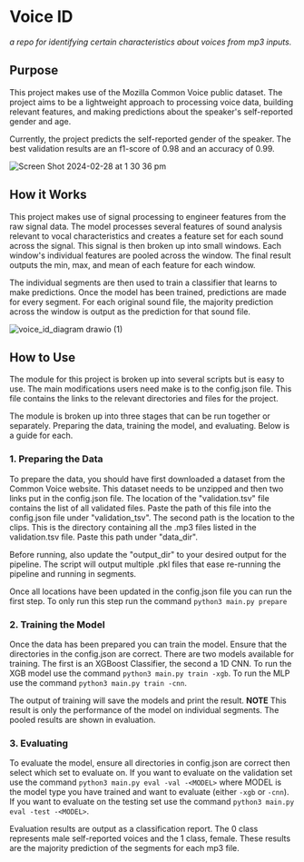 # Voice ID
*a repo for identifying certain characteristics about voices from mp3 inputs.*

## Purpose
This project makes use of the Mozilla Common Voice public dataset. The project aims to be a lightweight approach to processing voice data, building relevant features, and making predictions about the speaker's self-reported gender and age. 

Currently, the project predicts the self-reported gender of the speaker. The best validation results are an f1-score of 0.98 and an accuracy of 0.99.

![Screen Shot 2024-02-28 at 1 30 36 pm](https://github.com/elisedemarie/voice_id/assets/135685125/a0cd8a6b-da50-4836-b14c-675d546fdd7f)



## How it Works
This project makes use of signal processing to engineer features from the raw signal data. The model processes several features of sound analysis relevant to vocal characteristics and creates a feature set for each sound across the signal. This signal is then broken up into small windows. Each window's individual features are pooled across the window. The final result outputs the min, max, and mean of each feature for each window. 

The individual segments are then used to train a classifier that learns to make predictions. Once the model has been trained, predictions are made for every segment. For each original sound file, the majority prediction across the window is output as the prediction for that sound file.

![voice_id_diagram drawio (1)](https://github.com/elisedemarie/voice_id/assets/135685125/fcf91ef9-9954-4e20-a9a7-0303ed820da1)

## How to Use
The module for this project is broken up into several scripts but is easy to use. The main modifications users need make is to the config.json file. This file contains the links to the relevant directories and files for the project.

The module is broken up into three stages that can be run together or separately. Preparing the data, training the model, and evaluating. Below is a guide for each.

### 1. Preparing the Data
To prepare the data, you should have first downloaded a dataset from the Common Voice website. This dataset needs to be unzipped and then two links put in the config.json file. The location of the "validation.tsv" file contains the list of all validated files. Paste the path of this file into the config.json file under "validation_tsv". The second path is the location to the clips. This is the directory containing all the .mp3 files listed in the validation.tsv file. Paste this path under "data_dir".

Before running, also update the "output_dir" to your desired output for the pipeline. The script will output multiple .pkl files that ease re-running the pipeline and running in segments.

Once all locations have been updated in the config.json file you can run the first step. To only run this step run the command `python3 main.py prepare`

### 2. Training the Model
Once the data has been prepared you can train the model. Ensure that the directories in the config.json are correct. There are two models available for training. The first is an XGBoost Classifier, the second a 1D CNN. To run the XGB model use the command `python3 main.py train -xgb`. To run the MLP use the command `python3 main.py train -cnn`. 

The output of training will save the models and print the result. **NOTE** This result is only the performance of the model on individual segments. The pooled results are shown in evaluation.

### 3. Evaluating
To evaluate the model, ensure all directories in config.json are correct then select which set to evaluate on. If you want to evaluate on the validation set use the command `python3 main.py eval -val -<MODEL>` where MODEL is the model type you have trained and want to evaluate (either `-xgb` or `-cnn`). If you want to evaluate on the testing set use the command `python3 main.py eval -test -<MODEL>`. 

Evaluation results are output as a classification report. The 0 class represents male self-reported voices and the 1 class, female. These results are the majority prediction of the segments for each mp3 file.


